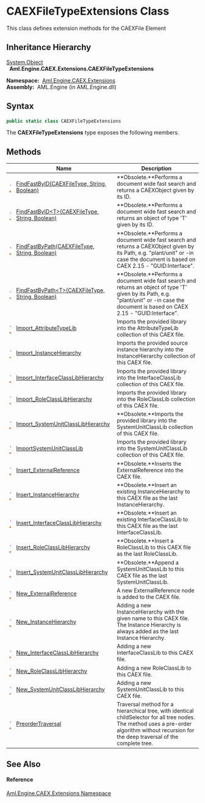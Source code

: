 CAEXFileTypeExtensions Class
============================
This class defines extension methods for the CAEXFile Element


Inheritance Hierarchy
---------------------
[System.Object][1]  
  **Aml.Engine.CAEX.Extensions.CAEXFileTypeExtensions**  

  **Namespace:**  [Aml.Engine.CAEX.Extensions][2]  
  **Assembly:**  AML.Engine (in AML.Engine.dll)

Syntax
------

```csharp
public static class CAEXFileTypeExtensions
```

The **CAEXFileTypeExtensions** type exposes the following members.


Methods
-------

                                 | Name                                                     | Description                                                                                                                                                                                     
-------------------------------- | -------------------------------------------------------- | ----------------------------------------------------------------------------------------------------------------------------------------------------------------------------------------------- 
![Public method]![Static member] | [FindFastByID(CAEXFileType, String, Boolean)][3]         | **Obsolete.**Performs a document wide fast search and returns a CAEXObject given by its ID.                                                                                                     
![Public method]![Static member] | [FindFastByID&lt;T>(CAEXFileType, String, Boolean)][4]   | **Obsolete.**Performs a document wide fast search and returns an object of type 'T' given by its ID.                                                                                            
![Public method]![Static member] | [FindFastByPath(CAEXFileType, String, Boolean)][5]       | **Obsolete.**Performs a document wide fast search and returns a CAEXObject given by its Path, e.g. "plant/unit" or -in case the document is based on CAEX 2.15 - "GUID:Interface".              
![Public method]![Static member] | [FindFastByPath&lt;T>(CAEXFileType, String, Boolean)][6] | **Obsolete.**Performs a document wide fast search and returns an object of type 'T' given by its Path, e.g. "plant/unit" or -in case the document is based on CAEX 2.15 - "GUID:Interface".     
![Public method]![Static member] | [Import_AttributeTypeLib][7]                             | Imports the provided library into the AttributeTypeLib collection of this CAEX file.                                                                                                            
![Public method]![Static member] | [Import_InstanceHierarchy][8]                            | Imports the provided source instance hierarchy into the InstanceHierarchy collection of this CAEX file.                                                                                         
![Public method]![Static member] | [Import_InterfaceClassLibHierarchy][9]                   | Imports the provided library into the InterfaceClassLib collection of this CAEX file.                                                                                                           
![Public method]![Static member] | [Import_RoleClassLibHierarchy][10]                       | Imports the provided library into the RoleClassLib collection of this CAEX file.                                                                                                                
![Public method]![Static member] | [Import_SystemUnitClassLibHierarchy][11]                 | **Obsolete.**Imports the provided library into the SystemUnitClassLib collection of this CAEX file.                                                                                             
![Public method]![Static member] | [ImportSystemUnitClassLib][12]                           | Imports the provided library into the SystemUnitClassLib collection of this CAEX file.                                                                                                          
![Public method]![Static member] | [Insert_ExternalReference][13]                           | **Obsolete.**Inserts the ExternalReference into the CAEX file.                                                                                                                                  
![Public method]![Static member] | [Insert_InstanceHierarchy][14]                           | **Obsolete.**Insert an existing InstanceHierarchy to this CAEX file as the last InstanceHierarchy.                                                                                              
![Public method]![Static member] | [Insert_InterfaceClassLibHierarchy][15]                  | **Obsolete.**Insert an existing InterfaceClassLib to this CAEX file as the last InterfaceClassLib.                                                                                              
![Public method]![Static member] | [Insert_RoleClassLibHierarchy][16]                       | **Obsolete.**Insert a RoleClassLib to this CAEX file as the last RoleClassLib.                                                                                                                  
![Public method]![Static member] | [Insert_SystemUnitClassLibHierarchy][17]                 | **Obsolete.**Append a SystemUnitClassLib to this CAEX file as the last SystemUnitClassLib.                                                                                                      
![Public method]![Static member] | [New_ExternalReference][18]                              | A new ExternalReference node is added to the CAEX file.                                                                                                                                         
![Public method]![Static member] | [New_InstanceHierarchy][19]                              | Adding a new InstanceHierarchy with the given name to this CAEX file. The Instance Hierarchy is always added as the last Instance Hierarchy.                                                    
![Public method]![Static member] | [New_InterfaceClassLibHierarchy][20]                     | Adding a new InterfaceClassLib to this CAEX file.                                                                                                                                               
![Public method]![Static member] | [New_RoleClassLibHierarchy][21]                          | Adding a new RoleClassLib to this CAEX file.                                                                                                                                                    
![Public method]![Static member] | [New_SystemUnitClassLibHierarchy][22]                    | Adding a new SystemUnitClassLib to this CAEX file.                                                                                                                                              
![Public method]![Static member] | [PreorderTraversal][23]                                  | Traversal method for a hierarchical tree, with identical childSelector for all tree nodes. The method uses a pre-order algorithm without recursion for the deep traversal of the complete tree. 


See Also
--------

#### Reference
[Aml.Engine.CAEX.Extensions Namespace][2]  

[1]: https://docs.microsoft.com/dotnet/api/system.object
[2]: ../README.md
[3]: FindFastByID.md
[4]: FindFastByID__1.md
[5]: FindFastByPath.md
[6]: FindFastByPath__1.md
[7]: Import_AttributeTypeLib.md
[8]: Import_InstanceHierarchy.md
[9]: Import_InterfaceClassLibHierarchy.md
[10]: Import_RoleClassLibHierarchy.md
[11]: Import_SystemUnitClassLibHierarchy.md
[12]: ImportSystemUnitClassLib.md
[13]: Insert_ExternalReference.md
[14]: Insert_InstanceHierarchy.md
[15]: Insert_InterfaceClassLibHierarchy.md
[16]: Insert_RoleClassLibHierarchy.md
[17]: Insert_SystemUnitClassLibHierarchy.md
[18]: New_ExternalReference.md
[19]: New_InstanceHierarchy.md
[20]: New_InterfaceClassLibHierarchy.md
[21]: New_RoleClassLibHierarchy.md
[22]: New_SystemUnitClassLibHierarchy.md
[23]: PreorderTraversal.md
[24]: https://www.automationml.org
[25]: ../../icons/logoShade.png
[Public method]: ../../icons/pubmethod.gif "Public method"
[Static member]: ../../icons/static.gif "Static member"